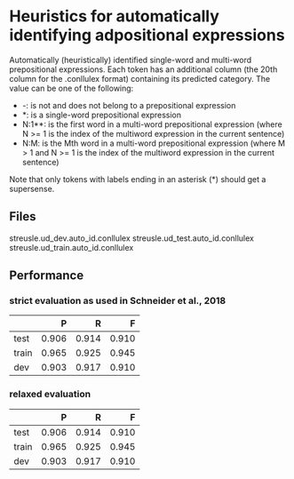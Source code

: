 # Heuristics for automatically identifying adpositional expressions

Automatically (heuristically) identified single-word and multi-word prepositional expressions.
Each token has an additional column (the 20th column for the .conllulex format) containing its predicted category.
The value can be one of the following:
* -: is not and does not belong to a prepositional expression
* *: is a single-word prepositional expression
* N:1**: is the first word in a multi-word prepositional expression (where N >= 1 is the index of the multiword expression in the current sentence)
* N:M: is the Mth word in a multi-word prepositional expression (where M > 1 and N >= 1 is the index of the multiword expression in the current sentence)

Note that only tokens with labels ending in an asterisk (*) should get a supersense.

## Files

streusle.ud_dev.auto_id.conllulex
streusle.ud_test.auto_id.conllulex
streusle.ud_train.auto_id.conllulex


## Performance

### strict evaluation as used in Schneider et al., 2018

|       | P     | R     | F     |
|:----  | -----:| -----:| -----:|
| test  | 0.906 | 0.914 | 0.910 |
| train | 0.965 | 0.925 | 0.945 |
| dev   | 0.903 | 0.917 | 0.910 |

### relaxed evaluation

|       | P     | R     | F     |
|:----  | -----:| -----:| -----:|
| test  | 0.906 | 0.914 | 0.910 |
| train | 0.965 | 0.925 | 0.945 |
| dev   | 0.903 | 0.917 | 0.910 |